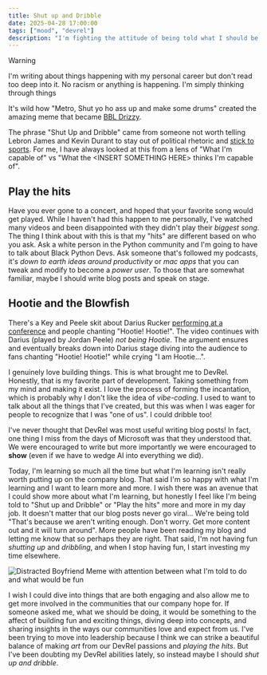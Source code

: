```yaml
---
title: Shut up and Dribble
date: 2025-04-28 17:00:00
tags: ["mood", "devrel"]
description: "I'm fighting the attitude of being told what I should be doing. I'm not here to say I'm right or wrong. I just wish the conversation was more collaborative"
---
```


> [!WARNING]
>
> I'm writing about things happening with my personal career but don't read too deep into it.
> No racism or anything is happening. I'm simply thinking through things

It's wild how "Metro, Shut yo ho ass up and make some drums" created the amazing meme that became [BBL Drizzy](https://www.youtube.com/watch?v=1uW_AUwEv-0).

The phrase "Shut Up and Dribble" came from someone not worth telling Lebron James and Kevin Durant to stay out of political rhetoric and [stick to sports](https://www.youtube.com/watch?v=AlHuaOIvRLY). For me, I have always looked at this from a lens of "What I'm capable of" vs "What the \<INSERT SOMETHING HERE\> thinks I'm capable of".

## Play the hits

Have you ever gone to a concert, and hoped that your favorite song would get played. While I haven't had this happen to me personally, I've watched many videos and been disappointed with they didn't play their _biggest song_. The thing I think about with this is that my "hits" are different based on who you ask. Ask a white person in the Python community and I'm going to have to talk about Black Python Devs. Ask someone that's followed my podcasts, it's _down to earth ideas around productivity_ or _mac apps_ that you can tweak and modify to become a _power user_. To those that are somewhat familiar, maybe I should write blog posts and speak on stage.

## Hootie and the Blowfish

There's a Key and Peele skit about Darius Rucker [performing at a conference](https://www.youtube.com/watch?v=FE9PUexeUv0) and people chanting "Hootie! Hootie!". The video continues with Darius (played by Jordan Peele) _not being Hootie_. The argument ensures and eventually breaks down into Darius stage diving into the audience to fans chanting "Hootie! Hootie!" while crying "I am Hootie...".

I genuinely love building things. This is what brought me to DevRel. Honestly, that is my favorite part of development. Taking something from my mind and making it exist. I love the process of forming the incantation, which is probably why I don't like the idea of _vibe-coding_. I used to want to talk about all the things that I've created, but this was when I was eager for people to recognize that I was "one of us". I could dribble too!

I've never thought that DevRel was most useful writing blog posts! In fact, one thing I miss from the days of Microsoft was that they understood that. We were encouraged to write but more importantly we were encouraged to **show** (even if we have to wedge AI into everything we did).

Today, I'm learning so much all the time but what I'm learning isn't really worth putting up on the company blog. That said I'm so happy with what I'm learning and I want to learn more and more. I wish there was an avenue that I could show more about what I'm learning, but honestly I feel like I'm being told to "Shut up and Dribble" or "Play the hits" more and more in my day job. It doesn't matter that our blog posts never go viral... We're being told "That's because we aren't writing enough. Don't worry. Get more content out and it will turn around". More people have been reading my blog and letting me know that so perhaps they are right. That said, I'm not having fun _shutting up_ and _dribbling_, and when I stop having fun, I start investing my time elsewhere.

![Distracted Boyfriend Meme with attention between what I'm told to do and what would be fun](https://jmblogstorrage.blob.core.windows.net/media/new-shiny-distracted-boyfriend.jpg)

I wish I could dive into things that are both engaging and also allow me to get more involved in the communities that our company hope for. If someone asked me, what we should be doing, it would be something to the affect of building fun and exciting things, diving deep into concepts, and sharing insights in the ways our communities love and expect from us. I've been trying to move into leadership because I think we can strike a beautiful balance of making _art_ from our DevRel passions and _playing the hits_. But I've been doubting my DevRel abilities lately, so instead maybe I should _shut up and dribble_.
